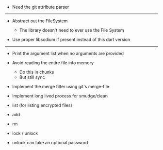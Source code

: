 * Need the git attribute parser

---
* Abstract out the FileSystem
  - The library doesn't need to ever use the File System

* Use proper libsodium if present instead of this dart version

---

* Print the argument list when no arguments are provided
* Avoid reading the entire file into memory
  - Do this in chunks
  - But still sync

* Implement the merge filter using git's merge-file
* Implement long lived process for smudge/clean

* list (for listing encrypted files)
* add
* rm
* lock / unlock
* unlock can take an optional password
